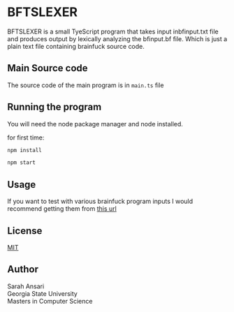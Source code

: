 # BFTSLEXER

BFTSLEXER is a small TyeScript program that takes input inbfinput.txt file and produces output by lexically analyzing the bfinput.bf file. Which is just a plain text file containing brainfuck source code.

## Main Source code
The source code of the main program is in ```main.ts``` file

## Running the program

You will need the node package manager and node installed.

for first time:
```bash
npm install
```

```bash
npm start
```

## Usage
If you want to test with various brainfuck program inputs I would recommend getting them from [this url](http://esoteric.sange.fi/brainfuck/)


## License
[MIT](https://choosealicense.com/licenses/mit/)

## Author
Sarah Ansari\
Georgia State University\
Masters in Computer Science